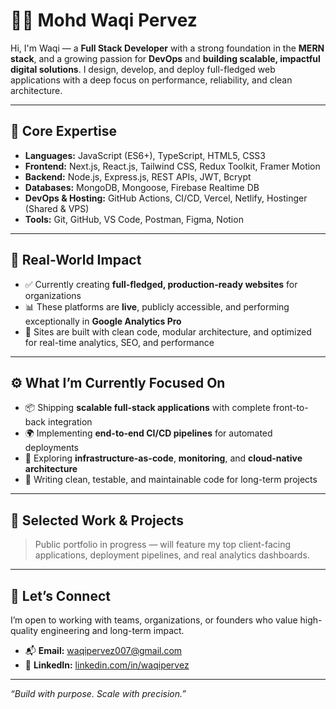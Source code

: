 # 👨‍💻 Mohd Waqi Pervez

Hi, I'm Waqi — a **Full Stack Developer** with a strong foundation in the **MERN stack**, and a growing passion for **DevOps** and **building scalable, impactful digital solutions**. I design, develop, and deploy full-fledged web applications with a deep focus on performance, reliability, and clean architecture.

---

## 🧠 Core Expertise

- **Languages:** JavaScript (ES6+), TypeScript, HTML5, CSS3
- **Frontend:** Next.js, React.js, Tailwind CSS, Redux Toolkit, Framer Motion
- **Backend:** Node.js, Express.js, REST APIs, JWT, Bcrypt
- **Databases:** MongoDB, Mongoose, Firebase Realtime DB
- **DevOps & Hosting:** GitHub Actions, CI/CD, Vercel, Netlify, Hostinger (Shared & VPS)
- **Tools:** Git, GitHub, VS Code, Postman, Figma, Notion

---

## 🚀 Real-World Impact

- ✅ Currently creating **full-fledged, production-ready websites** for organizations
- 📊 These platforms are **live**, publicly accessible, and performing exceptionally in **Google Analytics Pro**
- 🧩 Sites are built with clean code, modular architecture, and optimized for real-time analytics, SEO, and performance

---

## ⚙️ What I’m Currently Focused On

- 📦 Shipping **scalable full-stack applications** with complete front-to-back integration  
- 🌍 Implementing **end-to-end CI/CD pipelines** for automated deployments  
- 🧱 Exploring **infrastructure-as-code**, **monitoring**, and **cloud-native architecture**  
- 🧠 Writing clean, testable, and maintainable code for long-term projects

---

## 📂 Selected Work & Projects

> Public portfolio in progress — will feature my top client-facing applications, deployment pipelines, and real analytics dashboards.

---

## 🤝 Let’s Connect

I’m open to working with teams, organizations, or founders who value high-quality engineering and long-term impact.

- 📬 **Email:** waqipervez007@gmail.com  
- 💼 **LinkedIn:** [linkedin.com/in/waqipervez](www.linkedin.com/in/mohd-waqi-pervez-52a432291)

---

_“Build with purpose. Scale with precision.”_
